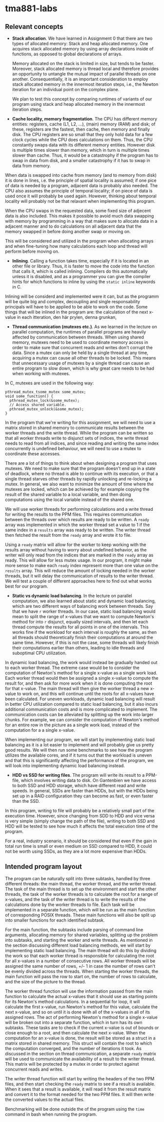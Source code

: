 # tma881-labs

<!-- For highest grade: After reading the report thoroughly twice, the implementation ideas become clear. -->

## Relevant concepts

<!-- For highest grade:
    - Lists at least four additional concepts from the lecture that hypothetically impact the implementation.
    - Revisits for each concept how it can be accessed in C–code and how it manifests itself in hardware.
    - Provides a clear cut hypothesis for how the concept could impact the implementation. -->

- **Stack allocation**. We have learned in Assignment 0 that there are two
  types of allocated memory: Stack and heap allocated memory. One acquires
  stack allocated memory by using array declarations inside of functions, as
  opposed to global declarations of arrays.

  Memory allocated on the stack is limited in size, but tends to be faster.
  Moreover, stack allocated memory is thread local and therefore provides an
  opportunity to untangle the mutual impact of parallel threads on one another.
  Consequentially, it is an important consideration to employ stack allocated
  memory in the innermost iteration steps, i.e., the Newton iteration for an
  individual point on the complex plane.

  We plan to test this concept by comparing runtimes of variants of our program
  using stack and heap allocated memory in the innermost iteration steps.

- **Cache locality, memory fragmentation**. The CPU has different memory entities: registers, cache (L1, L2, ...), (main) memory (RAM) and disk; of these, registers are the fastest, then cache, then memory and finally disk. The CPU registers are so small that they only hold data for a few clock cycles while the CPU does calculations on them. Thus, the CPU constantly swaps data with its different memory entities. However disk is multiple times slower than memory, which in turn is multiple times slower than cache. Thus, it would be a catastrophy if the program has to swap in data from disk, and a smaller catastrophy if it has to swap in data from memory.

When data is swapped into cache from memory (and to memory from disk) it is done in lines, i.e. the principle of spatial locality is assumed; if one pice of data is needed by a program, adjacent data is probably also needed. The CPU also assumes the principle of temporal locality; if on piece of data is used once it will probably be used again. However, thinking about temporal locality will probably not be that relavant when implementing this program.
    
When the CPU swaps in the requested data, some fixed size of adjecent data is also included. This makes it possible to avoid much data swapping with memory by programming in a way that makes sure to allocate data in a adjacent manner and to do calculations on all adjacent data that the memory swapped in before doing another swap or moving on.

This will be considered and utilized in the program when allocating arrays and when fine-tuning how many calculations each loop and thread will perform before moving on. 

- **Inlining**. Calling a function takes time, especially if it is located in an other file or library. Thus, it is faster to move the code into the function that calls it, which is called inlining. Compilers do this automatically unless it is disabled, and as a programmer you can give the compiler hints for which functions to inline by using the `static inline` keywords in C. 

Inlining will be considerd and implemented were it can, but as the programm will be quite big and complex, decoupling and single responsability principals will have to be applied to be able to work on the code. Some things that will be inlined in the program are: the calculation of the next x-value in each itteration, den här prylen, denna grunkan,  

- **Thread communication (mutexes etc.)**. As we learned in the lecture on parallel computation, the runtimes of parallel programs are heavily affected by communication between threads. When using shared memory, mutexes need to be used to coordinate memory access in order to make sure that concurrent reads and writes don't corrupt the data. Since a mutex can only be held by a single thread at any time, acquiring a mutex can cause all other threads to be locked. This means that unnecessary usage of mutexes by a single thread can cause an entire program to slow down, which is why great care needs to be had when working with mutexes.

In C, mutexes are used in the following way:

```
pthread_mutex_tsome_mutex some_mutex;
void some_function() {
  pthread_mutex_lock(&some_mutex);
  // Access shared variable.
  pthread_mutex_unlock(&some_mutex);
}
```

In the program that we're writing for this assignment, we will need to use a matrix stored in shared memory to communicate results between the worker threads and the write thread. While the program can be written so that all worker threads write to disjunct sets of indices, the write thread needs to read from all indices, and since reading and writing the same index concurrently is undefined behaviour, we will need to use a mutex to coordinate these accesses.

There are a lot of things to think about when designing a program that uses mutexes. We need to make sure that the program doesn't end up in a state of deadlock, where no thread is able to continue with its execution, or that a single thread starves other threads by rapidly unlocking and re-locking a mutex. In general, we also want to minimize the amount of time where the mutexes are locked, which can be achieved by for example copying the result of the shared variable to a local variable, and then doing computations using the local variable instead of the shared one.

We will use worker threads for performing calculations and a write thread for writing the results to the PPM files. This requires communication between the threads over which results are ready to be written. A `ready` array was implemented in which the worker thread set a value to 1 if the same index in a `results` array was ready to be written. The writer thread then fetched the result from the `ready` array and wrote it to file.

Using a `ready` matrix will allow for the worker to keep working with the results array without having to worry about undefined behavior, as the writer will only read from the indices that are marked in the `ready` array as ready. This will allow for less mutex usage. In our program, it might make more sense to make each `ready` index represent more than one value on the `results` array. This will reduce the amount of locking needed in the worker threads, but it will delay the communication of results to the writer thread. We will test a couple of different approaches here to find out what works best for our program.

- **Static vs dynamic load balancing**. In the lecture on parallel computation, we also learned about static and dynamic load balancing, which are two different ways of balancing work between threads. Say that we have `r` worker threads. In our case, static load balancing would mean to split the range of x-values that we want to compute Newton's method for into `r` disjunct, equally sized intervals, and then let each thread compute the results for all points in one of the intervals. This works fine if the workload for each interval is roughly the same, as then all threads should theoretically finish their computations at around the same time. However, if this is not the case, some threads will likely finish their computations earlier than others, leading to idle threads and suboptimal CPU utilization.

In dynamic load balancing, the work would instead be gradually handed out to each worker thread. The extreme case would be to consider the computation of Newton's method for a single x-value as a single work load. Each worker thread would then be assigned a single x-value to compute the result for, and then ask for more work when it is done computing the root for that x-value. The main thread will then give the worker thread a new x-value to work on, and this will continue until the roots for all x-values have been calculated. For uneven workloads, dynamic load balancing will result in better CPU utilization compared to static load balancing, but it also incurs additional communication costs and is more complicated to implement. The communication costs can be alleviated by splitting up the work into larger chunks. For example, we can consider the computation of Newton's method for an entire row in the picture as a single work load, instead of the computation for a a single x-value.

When implementing our program, we will start by implementing static load balancing as it is a lot easier to implement and will probably give us pretty good results. We will then run some benchmarks to see how the program utilizes the available cores, and if it turns out that the workload is uneven and that this is significantly affecting the performance of the program, we will look into implementing dynamic load balancing instead.

- **HDD vs SSD for writing files**. The program will write its result to a PPM-file, which involves writing data to disk. On Gantenbien we have access to both SSD and HDD storage, which have different read and write speeds. In general, SSDs are faster than HDDs, but with the HDDs being set up in a RAID configuration they can become as fast, or even faster than the SSD. 

In this program, writing to file will probably be a relatively small part of the execution time. However, since changing from SDD to HDD and vice versa is very simple (simply change the path of the file), writing to both SSD and HDD will be tested to see how much it affects the total execution time of the program.

For a real, industry scenario, it should be considered that even if the gain in total run time is small or even medium on SSD compared to HDD, it could not be worth using SSDs, as they are a lot more expensive than HDDs.

## Intended program layout

<!-- For highest grade:
    - After reading the program layout thoroughly twice, the program’s envisioned structure becomes clear.
    - The discussed subtask can probably be implemented in few tens of lines each. -->

<!--
- Main thread
    - Parse command line arguments
    - Allocate memory for shared variables
    - Start writer thread 
    - Split up problem into subtasks
        - Work is split up into rows, each thread gets a number of rows to compute
    - Start one worker thread for each subtask
        - Picture size, row to start on and number of rows to compute will be sent to each thread
- Worker thread
    - Loop through the points in each assigned row, use picture size to calculate x-values
        - Find root using Newtons method 
            - Check if x is out of bounds
            - Check if x is close enough to a root
            - Calculate next x (`x_{k+1} = x_k - f(x_k) / f'(x_k)`)
        - Communicate result (root and number of iterations) to writer thread
            - Results are stored in a matrix, with a result struct containing found root and number of iterations for each x-value
            - A separate array is used for communicating to the writer thread when there are results to fetch, this array is protected by a mutex
            - We will experiment with different ways of telling the writer thread that a result is available
                - Can be done for each x-value, for each row, or for a whole segment
- Writer thread
    - Check for available results
    - For each result:
        - Convert root result to RGB values needed for the PPM files
        - Convert iteration number result to RGB values needed for the PPM files
        - Write root result to root picture, `newton_attractors_xD.ppm`
        - Write iterations result to iterations picture, `newton_convergence_xD.ppm`
-->

The program can be naturally split into three subtasks, handled by three different threads: the main thread, the worker thread, and the writer thread. The task of the main thread is to set up the environment and start the other threads, the task of the worker threads is to calculate the root for a range of x-values, and the task of the writer thread is to write the results of the calculations done by the worker threads to file. Each task will be implemented in a separate function, which will be run as the main function of corresponding POSIX threads. These main functions will also be split up into smaller functions for each identified subtask.

For the main function, the subtasks include parsing of command line arguments, allocating memory for shared variables, splitting up the problem into subtasks, and starting the worker and write threads. As mentioned in the section discussing different load balancing methods, we will start by implementing static load balancing. The main thread will do this by dividing the work so that each worker thread is responsible for calculating the root for all x-values in a number of consecutive rows. All worker threads will be assigned the same number of rows, +/- 1 in case the number of rows can't be evenly divided across the threads. When starting the worker threads, the main function will pass the row to start on, the number of rows to calculate, and the size of the picture to the thread.

The worker thread function will use the information passed from the main function to calculate the actual x-values that it should use as starting points for its Newton's method calculations. In a sequential for loop, it will calculate the first x-value, run Newton's method for this value, calculate the next x-value, and so on until it is done with all of the x-values in all of its assigned rows. The act of performing Newton's method for a single x-value will be broken out into a separate function, which in turn has its own subtasks. These tasks are to check if the current x-value is out of bounds or close enough to a root, and then calculate the next x-value. When the computation for an x-value is done, the result will be stored as a struct in a matrix stored in shared memory. This struct will contain the root to which the computation converged, and the number of iterations it took. As discussed in the section on thread communication, a separate `ready` matrix will be used to communicate the availability of a result to the writer thread. This matrix will be protected by a mutex in order to protect against concurrent reads and writes.

The writer thread function will start by writing the headers of the two PPM files, and then start checking the `ready` matrix to see if a result is available. When it sees that a result is available, it will read it from the result matrix and convert it to the format needed for the two PPM files. It will then write the converted values to the actual files.

Benchmarking will be done outside the of the program using the `time` command in bash when running the program.
